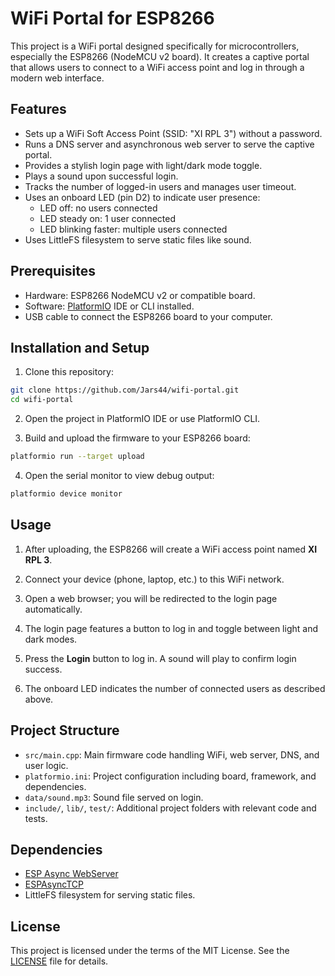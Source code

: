 # WiFi Portal for ESP8266

This project is a WiFi portal designed specifically for microcontrollers, especially the ESP8266 (NodeMCU v2 board). It creates a captive portal that allows users to connect to a WiFi access point and log in through a modern web interface.

## Features

- Sets up a WiFi Soft Access Point (SSID: "XI RPL 3") without a password.
- Runs a DNS server and asynchronous web server to serve the captive portal.
- Provides a stylish login page with light/dark mode toggle.
- Plays a sound upon successful login.
- Tracks the number of logged-in users and manages user timeout.
- Uses an onboard LED (pin D2) to indicate user presence:
  - LED off: no users connected
  - LED steady on: 1 user connected
  - LED blinking faster: multiple users connected
- Uses LittleFS filesystem to serve static files like sound.

## Prerequisites

- Hardware: ESP8266 NodeMCU v2 or compatible board.
- Software: [PlatformIO](https://platformio.org/) IDE or CLI installed.
- USB cable to connect the ESP8266 board to your computer.

## Installation and Setup

1. Clone this repository:

```bash
git clone https://github.com/Jars44/wifi-portal.git
cd wifi-portal
```

2. Open the project in PlatformIO IDE or use PlatformIO CLI.

3. Build and upload the firmware to your ESP8266 board:

```bash
platformio run --target upload
```

4. Open the serial monitor to view debug output:

```bash
platformio device monitor
```

## Usage

1. After uploading, the ESP8266 will create a WiFi access point named **XI RPL 3**.

2. Connect your device (phone, laptop, etc.) to this WiFi network.

3. Open a web browser; you will be redirected to the login page automatically.

4. The login page features a button to log in and toggle between light and dark modes.

5. Press the **Login** button to log in. A sound will play to confirm login success.

6. The onboard LED indicates the number of connected users as described above.

## Project Structure

- `src/main.cpp`: Main firmware code handling WiFi, web server, DNS, and user logic.
- `platformio.ini`: Project configuration including board, framework, and dependencies.
- `data/sound.mp3`: Sound file served on login.
- `include/`, `lib/`, `test/`: Additional project folders with relevant code and tests.

## Dependencies

- [ESP Async WebServer](https://github.com/me-no-dev/ESPAsyncWebServer)
- [ESPAsyncTCP](https://github.com/me-no-dev/ESPAsyncTCP)
- LittleFS filesystem for serving static files.

## License

This project is licensed under the terms of the MIT License. See the [LICENSE](LICENSE) file for details.
